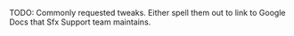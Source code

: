 TODO: Commonly requested tweaks. Either spell them out to link to Google Docs that Sfx Support team maintains.